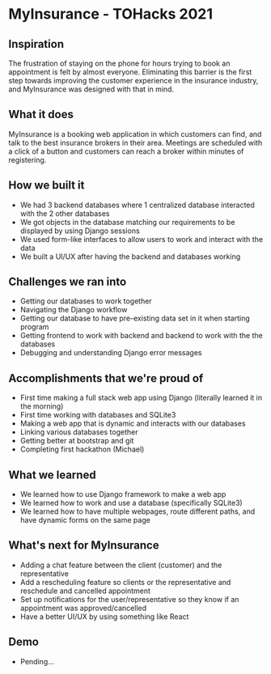 # MyInsurance - TOHacks 2021

## Inspiration
The frustration of staying on the phone for hours trying to book an appointment is felt by almost everyone. Eliminating this barrier is the first step towards improving the customer experience in the insurance industry, and MyInsurance was designed with that in mind.

## What it does
MyInsurance is a booking web application in which customers can find, and talk to the best insurance brokers in their area. Meetings are scheduled with a click of a button and customers can reach a broker within minutes of registering.

## How we built it
- We had 3 backend databases where 1 centralized database interacted with the 2 other databases
- We got objects in the database matching our requirements to be displayed by using Django sessions
- We used form-like interfaces to allow users to work and interact with the data
- We built a UI/UX after having the backend and databases working

## Challenges we ran into
- Getting our databases to work together
- Navigating the Django workflow
- Getting our database to have pre-existing data set in it when starting program
- Getting frontend to work with backend and backend to work with the the databases
- Debugging and understanding Django error messages

## Accomplishments that we're proud of
- First time making a full stack web app using Django (literally learned it in the morning)
- First time working with databases and SQLite3
- Making a web app that is dynamic and interacts with our databases
- Linking various databases together
- Getting better at bootstrap and git
- Completing first hackathon (Michael)

## What we learned
- We learned how to use Django framework to make a web app
- We learned how to work and use a database (specifically SQLite3)
- We learned how to have multiple webpages, route different paths, and have dynamic forms on the same page

## What's next for MyInsurance
- Adding a chat feature between the client (customer) and the representative
- Add a rescheduling feature so clients or the representative and reschedule and cancelled appointment
- Set up notifications for the user/representative so they know if an appointment was approved/cancelled
- Have a better UI/UX by using something like React

## Demo
- Pending...
